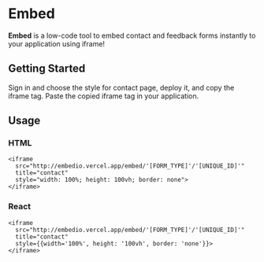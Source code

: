 # Embed

**Embed** is a low-code tool to embed contact and feedback forms instantly to your application using iframe!

## Getting Started

Sign in and choose the style for contact page, deploy it, and copy the iframe tag. Paste the copied iframe tag in your application.

## Usage

### HTML

```
<iframe
  src="http://embedio.vercel.app/embed/'[FORM_TYPE]'/'[UNIQUE_ID]'"
  title="contact"
  style="width: 100%; height: 100vh; border: none">
</iframe>
```

### React

```
<iframe
  src="http://embedio.vercel.app/embed/'[FORM_TYPE]'/'[UNIQUE_ID]'"
  title="contact"
  style={{width='100%', height: '100vh', border: 'none'}}>
</iframe>
```
